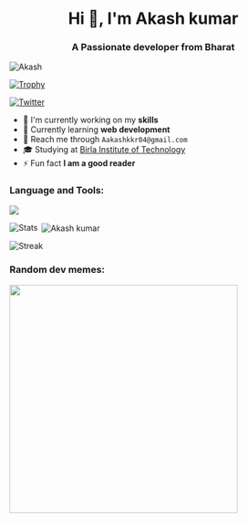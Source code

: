<h1 align="center">Hi 👋, I'm Akash kumar</h1>
<h3 align="center">A Passionate developer from Bharat</h3>

<p align="left"><img src="https://komarev.com/ghpvc/?username=theakash04&label=Profile%20views&color=0e75b6&style=flat" alt="Akash" /></p>

<p align="left"> <a href="https://github-profile-trophy.vercel.app/?username=ryo-ma&theme=algolia"><img src="https://github-profile-trophy.vercel.app/?username=theakash04" alt="Trophy" /></a> </p>

<p align="left"> <a href="https://twitter.com/theakash04" target="_blank"><img src="https://img.shields.io/twitter/follow/theakash04" alt="Twitter" /></a> </p>

- 🔭 I'm currently working on my **skills**
- 🌱 Currently learning **web development**
- 📧 Reach me through `Aakashkkr04@gmail.com`
- 🎓 Studying at [Birla Institute of Technology](https://www.bitmesra.ac.in/)
- ⚡ Fun fact **I am a good reader**

<!-- <h3 align="left">Connect with me:</h3>
<p align="left">
   <a href="https://theakash04.github.io/dex/">
      <img src="https://img.shields.io/website?up_message=Go&up_color=green&down_message=Stop&down_color=red&url=https%3A%2F%2Ftheakash04.github.io%2Fdex%2F" alt="Website" />
   </a>
</p> -->

  <h3 align="left">Language and Tools:</h3>
  <p align="left">
  <a href="#">
    <img src="https://skillicons.dev/icons?i=bash,javascript,figma,html,css,python,c,linux,git,vim,cpp,vscode&theme=light"  />
  </a>
</p>


<p><img align="left" src="https://github-readme-stats.vercel.app/api/top-langs?username=theakash04&show_icons=true&locale=en&layout=compact" alt="Stats"</p>

<p>&nbsp;<img align="center" src="https://github-readme-stats.vercel.app/api?username=theakash04&show_icons=true&locale=en" alt="Akash kumar" /></p>

<p><img align="center" src="https://github-readme-streak-stats.herokuapp.com/?user=theakash04" alt="Streak" /></p>

<h3 align="left">Random dev memes:</h3>
<img src='https://randommeme-five.vercel.app/' style="height: 400px;"/>
